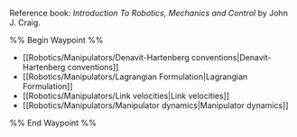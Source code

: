 Reference book: *Introduction To Robotics, Mechanics and Control* by John J. Craig.

%% Begin Waypoint %%
- [[Robotics/Manipulators/Denavit-Hartenberg conventions|Denavit-Hartenberg conventions]]
- [[Robotics/Manipulators/Lagrangian Formulation|Lagrangian Formulation]]
- [[Robotics/Manipulators/Link velocities|Link velocities]]
- [[Robotics/Manipulators/Manipulator dynamics|Manipulator dynamics]]

%% End Waypoint %%
